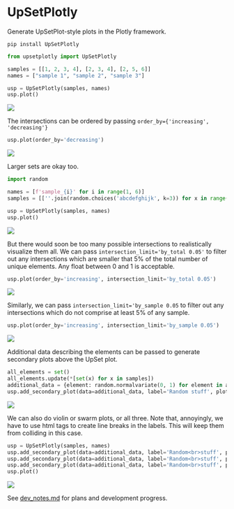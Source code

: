 # UpSetPlotly

Generate UpSetPlot-style plots in the Plotly framework.

```shell
pip install UpSetPlotly
```

```python
from upsetplotly import UpSetPlotly

samples = [[1, 2, 3, 4], [2, 3, 4], [2, 5, 6]]
names = ["sample 1", "sample 2", "sample 3"]

usp = UpSetPlotly(samples, names)
usp.plot()
```

![](.README_images/basic_upsetplot.png)

The intersections can be ordered by passing `order_by={'increasing', 'decreasing'}`

```python
usp.plot(order_by='decreasing')
```
![](.README_images/decreasing_upsetplot.png)

Larger sets are okay too.

```python
import random

names = [f'sample_{i}' for i in range(1, 6)]
samples = [[''.join(random.choices('abcdefghijk', k=3)) for x in range(random.randint(1000, 3000))] for i in range(5)]

usp = UpSetPlotly(samples, names)
usp.plot()
```

![](.README_images/bigger_example.png)

But there would soon be too many possible intersections to realistically visualize them all. 
We can pass `intersection_limit='by_total 0.05'` to filter out any intersections which are smaller
that 5% of the total number of unique elements. Any float between 0 and 1 is acceptable.

```python
usp.plot(order_by='increasing', intersection_limit='by_total 0.05')
```

![](.README_images/bigger_example_by_total_filter.png)

Similarly, we can pass `intersection_limit='by_sample 0.05` to filter out any intersections which
do not comprise at least 5% of any sample.

```python
usp.plot(order_by='increasing', intersection_limit='by_sample 0.05')
```

![](.README_images/bigger_example_by_sample_filtered.png)

Additional data describing the elements can be passed to generate secondary plots above the 
UpSet plot.

```python
all_elements = set()
all_elements.update(*[set(x) for x in samples])
additional_data = {element: random.normalvariate(0, 1) for element in all_elements}
usp.add_secondary_plot(data=additional_data, label='Random stuff', plot_type='box')
```

![](.README_images/w_secondary_boxplot.png)

We can also do violin or swarm plots, or all three. Note that, annoyingly, we have to use html tags to create
line breaks in the labels. This will keep them from colliding in this case.

```python
usp = UpSetPlotly(samples, names)
usp.add_secondary_plot(data=additional_data, label='Random<br>stuff', plot_type='box')
usp.add_secondary_plot(data=additional_data, label='Random<br>stuff', plot_type='violin')
usp.add_secondary_plot(data=additional_data, label='Random<br>stuff', plot_type='swarm')
usp.plot()
```

![](.README_images/w_all_secondary_plots.png)

See [dev_notes.md](./dev_notes.md) for plans and development progress.